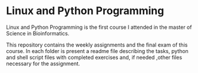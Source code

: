 # Linux and Python Programming

Linux and Python Programming is the first course I attended in the master of Science in Bioinformatics.

This repository contains the weekly assignments and the final exam of this course. In each folder is present a readme file describing the tasks, python and shell script files with completed exercises and, if needed ,other files necessary for the assignment.
